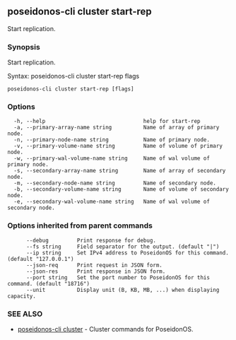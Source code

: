 ## poseidonos-cli cluster start-rep

Start replication.

### Synopsis


Start replication.

Syntax:
	poseidonos-cli cluster start-rep flags
          

```
poseidonos-cli cluster start-rep [flags]
```

### Options

```
  -h, --help                               help for start-rep
  -a, --primary-array-name string          Name of array of primary node.
  -n, --primary-node-name string           Name of primary node.
  -v, --primary-volume-name string         Name of volume of primary node.
  -w, --primary-wal-volume-name string     Name of wal volume of primary node.
  -s, --secondary-array-name string        Name of array of secondary node.
  -m, --secondary-node-name string         Name of secondary node.
  -b, --secondary-volume-name string       Name of volume of secondary node.
  -e, --secondary-wal-volume-name string   Name of wal volume of secondary node.
```

### Options inherited from parent commands

```
      --debug         Print response for debug.
      --fs string     Field separator for the output. (default "|")
      --ip string     Set IPv4 address to PoseidonOS for this command. (default "127.0.0.1")
      --json-req      Print request in JSON form.
      --json-res      Print response in JSON form.
      --port string   Set the port number to PoseidonOS for this command. (default "18716")
      --unit          Display unit (B, KB, MB, ...) when displaying capacity.
```

### SEE ALSO

* [poseidonos-cli cluster](poseidonos-cli_cluster.md)	 - Cluster commands for PoseidonOS.


